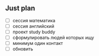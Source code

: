 ## Just plan
- [ ] сессия математика 
- [ ] сессия английский 
- [ ] проект study buddy 
- [ ] сформулировать людей которых ищу
- [ ] минимум один контакт 
- [ ] обновить
